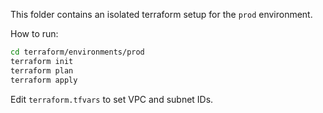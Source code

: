 This folder contains an isolated terraform setup for the `prod` environment.

How to run:

```bash
cd terraform/environments/prod
terraform init
terraform plan
terraform apply
```

Edit `terraform.tfvars` to set VPC and subnet IDs.

